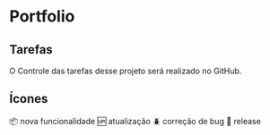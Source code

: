 # Portfolio

## Tarefas
O Controle das tarefas desse projeto será realizado no GitHub.

## Ícones

:package: nova funcionalidade
:up: atualização
:beetle: correção de bug
:checkered_flag: release